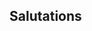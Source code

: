 ## Salutations

<!--
**sana-bouchal/sana-bouchal** is a ✨ _special_ ✨ repository because its `README.md` (this file) appears on your GitHub profile.
Moi c'est Sana, jeune développeuse, passionné(e) par la technologie et les casses tete.

✨J’aime :
PYTHON 💞
Apprendre a développer des applications web et mobiles modernes || C'est l'objet de mon bachelor IT! 
💡 Résoudre des problèmes techniques complexes (d'ou mon amour pour le code)

J
